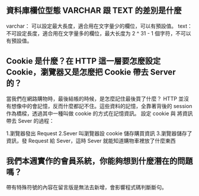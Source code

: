 ## 資料庫欄位型態 VARCHAR 跟 TEXT 的差別是什麼

varchar： 可以設定最大長度，適合用在文字量少的欄位，可以有預設值。
text： 不可設定長度，適合用在文字量多的欄位，最大长度为 2 ^ 31 - 1 個字符，不可以有預設值。

## Cookie 是什麼？在 HTTP 這一層要怎麼設定 Cookie，瀏覽器又是怎麼把 Cookie 帶去 Server 的？

當我們在網路購物時，最後結帳的時候，是怎麼記住最後買了什麼？
HTTP 並沒有想像中的會記憶，反而什麼都記不住。這些資料的記憶，全靠著背後的 session 作為橋樑，透過其中一種叫做 cookie 的方式在記憶資訊。
設定 cookie 與 將資訊帶去 Sever 的過程：

1.瀏覽器發出 Request
2.Sever 叫瀏覽器設 cookie 儲存購買資訊
3.瀏覽器儲存了資訊，發 Request 給 Sever，這時 Sever 就能知道購物車裡放了什麼東西


## 我們本週實作的會員系統，你能夠想到什麼潛在的問題嗎？

帶有特殊符號的內容在留言版是無法去新增，會影響程式碼判斷斷句。


